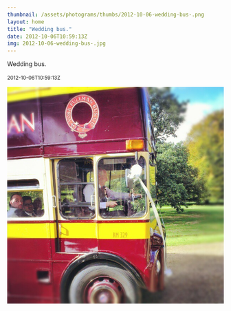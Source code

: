 ```yaml
---
thumbnail: /assets/photograms/thumbs/2012-10-06-wedding-bus-.png
layout: home
title: "Wedding bus."
date: 2012-10-06T10:59:13Z
img: 2012-10-06-wedding-bus-.jpg
---
```


Wedding bus.

<small>2012-10-06T10:59:13Z</small>

![Wedding bus.](/assets/photograms/original/2012-10-06-wedding-bus-.jpg)

